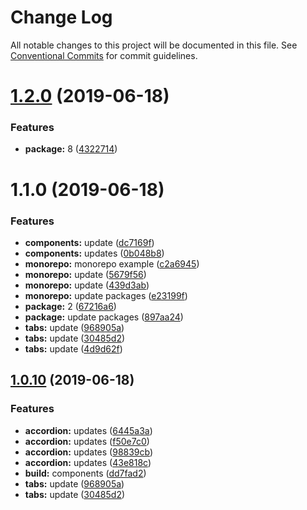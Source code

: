 # Change Log

All notable changes to this project will be documented in this file.
See [Conventional Commits](https://conventionalcommits.org) for commit guidelines.

# [1.2.0](https://github.com/MansoorBashaBellary/monorepo/compare/@mansoorbashabellary/tabs@1.1.0...@mansoorbashabellary/tabs@1.2.0) (2019-06-18)


### Features

* **package:** 8 ([4322714](https://github.com/MansoorBashaBellary/monorepo/commit/4322714))





# 1.1.0 (2019-06-18)


### Features

* **components:** update ([dc7169f](https://github.com/MansoorBashaBellary/monorepo/commit/dc7169f))
* **components:** updates ([0b048b8](https://github.com/MansoorBashaBellary/monorepo/commit/0b048b8))
* **monorepo:** monorepo example ([c2a6945](https://github.com/MansoorBashaBellary/monorepo/commit/c2a6945))
* **monorepo:** update ([5679f56](https://github.com/MansoorBashaBellary/monorepo/commit/5679f56))
* **monorepo:** update ([439d3ab](https://github.com/MansoorBashaBellary/monorepo/commit/439d3ab))
* **monorepo:** update packages ([e23199f](https://github.com/MansoorBashaBellary/monorepo/commit/e23199f))
* **package:** 2 ([67216a6](https://github.com/MansoorBashaBellary/monorepo/commit/67216a6))
* **package:** update packages ([897aa24](https://github.com/MansoorBashaBellary/monorepo/commit/897aa24))
* **tabs:** update ([968905a](https://github.com/MansoorBashaBellary/monorepo/commit/968905a))
* **tabs:** update ([30485d2](https://github.com/MansoorBashaBellary/monorepo/commit/30485d2))
* **tabs:** update ([4d9d62f](https://github.com/MansoorBashaBellary/monorepo/commit/4d9d62f))





<a name="1.0.10"></a>
## [1.0.10](https://github.com/MansoorBashaBellary/monorepo/compare/v1.0.41...v1.0.10) (2019-06-18)


### Features

* **accordion:** updates ([6445a3a](https://github.com/MansoorBashaBellary/monorepo/commit/6445a3a))
* **accordion:** updates ([f50e7c0](https://github.com/MansoorBashaBellary/monorepo/commit/f50e7c0))
* **accordion:** updates ([98839cb](https://github.com/MansoorBashaBellary/monorepo/commit/98839cb))
* **accordion:** updates ([43e818c](https://github.com/MansoorBashaBellary/monorepo/commit/43e818c))
* **build:** components ([dd7fad2](https://github.com/MansoorBashaBellary/monorepo/commit/dd7fad2))
* **tabs:** update ([968905a](https://github.com/MansoorBashaBellary/monorepo/commit/968905a))
* **tabs:** update ([30485d2](https://github.com/MansoorBashaBellary/monorepo/commit/30485d2))
